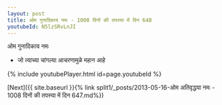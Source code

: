 ```yaml
---
layout: post
title: ओम गुनादिकाय नमः - 1008 दिनों की तपस्या में दिन 648
youtubeId: N5lzSRvLnJI
---
```

 
 
 ओम गुनादिकाय नमः  
 
 -  जो त्याच्या चांगल्या आचरणामुळे महान आहे 
 
  
 
  
 
 
 
 
 
 


{% include youtubePlayer.html id=page.youtubeId %}
 
[Next]({{ site.baseurl }}{% link  split1/_posts/2013-05-16-ओम अतिवृद्धया नमः - 1008 दिनों की तपस्या में दिन 647.md%})
 
